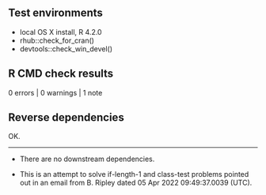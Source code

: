 ## Test environments
* local OS X install, R 4.2.0
* rhub::check_for_cran()
* devtools::check_win_devel()

## R CMD check results

0 errors | 0 warnings | 1 note

## Reverse dependencies

OK.

---

* There are no downstream dependencies.

* This is an attempt to solve if-length-1 and class-test problems pointed out
  in an email from B. Ripley dated 05 Apr 2022 09:49:37.0039 (UTC).
